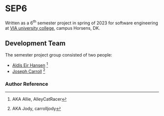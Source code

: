 # SEP6
Written as a 6<sup>th</sup> semester project in spring of 2023 for software engineering at [VIA university college](https://via.dk), campus Horsens, DK.  

## Development Team
The semester project group consisted of two people:

- [Aldís Eir Hansen](https://github.com/AlleyCatRacer) [^0]
- [Joseph Carroll](https://github.com/carrolljody) [^1]

### Author Reference


[^0]: AKA Allie, AlleyCatRacer
[^1]: AKA Jody, carrolljody
